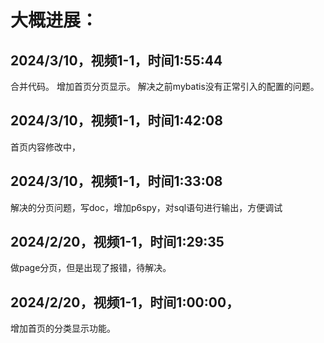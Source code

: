 # 大概进展：

## 2024/3/10，视频1-1，时间1:55:44
合并代码。
增加首页分页显示。
解决之前mybatis没有正常引入的配置的问题。

## 2024/3/10，视频1-1，时间1:42:08
首页内容修改中，

## 2024/3/10，视频1-1，时间1:33:08
解决的分页问题，写doc，增加p6spy，对sql语句进行输出，方便调试

## 2024/2/20，视频1-1，时间1:29:35
做page分页，但是出现了报错，待解决。

## 2024/2/20，视频1-1，时间1:00:00，
增加首页的分类显示功能。
